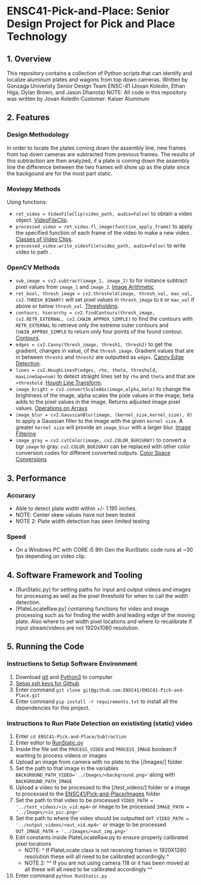 # ENSC41-Pick-and-Place: Senior Design Project for Pick and Place Technology

## 1. Overview
This repository contains a collection of Python scripts that can identify and localize aluminum plates and wagons from top down cameras.
Written by Gonzaga Univeristy Senior Design Team ENSC-41 (Jovan Koledin, Ethan Higa, Dylan Brown, and Jason Dhanota)
NOTE: All code in this repository was written by Jovan Koledin
Customer: Kaiser Aluminum

## 2. Features

### Design Methodology
In order to locate the plates coming down the assembly line, new frames from top down cameras are subtracted from previous frames. The results of this subtraction are then analyzed, if a plate is coming down the assembly line the difference between the two frames will show up as the plate since the backgound are for the most part static.

### Moviepy Methods
Using functions:
* `ret_video = VideoFileClip(video_path, audio=False)` to obtain a video object. [VideoFileClip](https://moviepy-tburrows13.readthedocs.io/en/improve-docs/ref/VideoClip/VideoFileClip.html).
* `processed_video = ret_video.fl_image(function_apply_frame)` to apply the specified function of each frame of the video to make a new video . [Classes of Video Clips](https://zulko.github.io/moviepy/ref/VideoClip/VideoClip.html).
* `processed_video.write_videofile(video_path, audio=False)` to write video to path . 

### OpenCV Methods
* `sub_image = cv2.subtract(image_1, image_2)` to for instance subtract pixel values from `image_1` and `image_2`. [Image Arithmetic](https://docs.opencv.org/3.4/dd/d4d/tutorial_js_image_arithmetics.html)
* `ret_bool, thresh_image = cv2.threshold(image, thresh_val, max_val, cv2.THRESH_BINARY)` will set pixel values in `thresh_image` to `0` or `max_val` if above or below `thresh_val`. [Thresholding](https://docs.opencv.org/4.x/d7/d4d/tutorial_py_thresholding.html).
* `contours, hierarchy = cv2.findContours(thresh_image, cv2.RETR_EXTERNAL, cv2.CHAIN_APPROX_SIMPLE)` to find the contours with `RETR_EXTERNAL` to retrieve only the extreme outer contours and `CHAIN_APPROX_SIMPLE` to return only four points of the found contour. [Contours](https://docs.opencv.org/4.x/d4/d73/tutorial_py_contours_begin.html). 
* `edges = cv2.Canny(thresh_image, thresh1, thresh2)` to get the gradient, changes in value, of the `thresh_image`. Gradient values that are in between `thresh1` and `thresh2` are outputted as `edges`. [Canny Edge Detection](https://docs.opencv.org/4.x/da/d22/tutorial_py_canny.html). 
* `lines = cv2.HoughLinesP(edges, rho, theta, threshold,  maxLineGap=num)` to detect straight lines set by `rho` and `theta` and that are `>threshold`. [Hough Line Transform](https://docs.opencv.org/3.4/d9/db0/tutorial_hough_lines.html). 
* `image_bright = cv2.convertScaleAbs(image,alpha,beta)` to change the brightness of the image, alpha scales the pixle values in the image, beta adds to the pixel values in the image. Returns adjusted image pixel values. [Operations on Arrays](https://docs.opencv.org/4.7.0/d2/de8/group__core__array.html)
* `image_blur = cv2.GaussianBlur(image, (kernel_size,kernel_size), 0)` to apply a Gaussian filter to the image with the given `kernel size`. A greater `kernel size` will provide an `image_blur` with a larger blur. [Image Filtering](https://docs.opencv.org/4.7.0/d4/d86/group__imgproc__filter.html)
* `image_gray = cv2.cvtColor(image, cv2.COLOR_BGR2GRAY)` to convert a bgr `image` to gray. `cv2.COLOR_BGR2GRAY` can be replaced with other color conversion codes for different converted outputs.  [Color Space Conversions](https://docs.opencv.org/4.7.0/d8/d01/group__imgproc__color__conversions.html)

## 3. Performance

### Accuracy
* Able to detect plate width within +/- 1.195 inches. 
* NOTE: Center skew values have not been tested
* NOTE 2: Plate width detection has seen limited testing
### Speed
* On a Windows PC with CORE i5 8th Gen the RunStatic code runs at ~30 fps depending on video clip. 

## 4. Software Framework and Tooling

* [RunStatic.py] for setting paths for input and output videos and images for processing as well as the pixel threshold for when to call the width detection. 
* [PlateLocateRaw.py] containing functions for video and image processing such as for finding the width and leading edge of the moving plate. Also where to set width pixel locations and where to recalibrate if input stream/videos are not 1920x1080 resolution.
## 5. Running the Code

### Instructions to Setup Software Environment
1. Download [git](https://git-scm.com/downloads) and [Python3](https://www.python.org/downloads/) to computer
2. [Setup ssh keys for Github](https://docs.github.com/en/authentication/connecting-to-github-with-ssh/adding-a-new-ssh-key-to-your-github-account)
2. Enter command `git clone git@github.com:ENSC41/ENSC41-Pick-and-Place.git`
3. Enter command `pip install -r requirements.txt` to install all the dependencies for this project. 

### Instructions to Run Plate Detection on exististing (static) video
1. Enter `cd ENSC41-Pick-and-Place/Subtraction`
2. Enter editor to [RunStatic.py](https://github.com/ENSC41/ENSC41-Pick-and-Place/blob/main/src/RunStatic.py)
3. Inside the file set the `PROCESS_VIDEO` and `PROCESS_IMAGE` boolean if wanting to process videos or images
4. Upload an image from camera with no plate to the [/Images/] folder
5. Set the path to that image in the variables `BACKGROUND_PATH_VIDEO='../Images/<background.png>'`along with `BACKGROUND_PATH_IMAGE`
6. Upload a video to be processed to the [/test_videos/] folder or a image to processed to the [ENSC41/Pick-and-Place/Images](https://github.com/ENSC41/ENSC41-Pick-and-Place/tree/main/Images) folder
7. Set the path to that video to be processed `VIDEO_PATH = '../test_videos/<in_vid.mp4>` or image to be processed `IMAGE_PATH = '../Images/<in_pic.png>'`
8. Set the path to where the video should be outputted `OUT_VIDEO_PATH = '../output_videos/<out_vid.mp4>'` or image to be processed `OUT_IMAGE_PATH = '../Images/<out_img.png>'`
9. Edit constants inside PlateLocateRaw.py to ensure properly calibrated pixel locations
   - NOTE: ^ If PlateLocate class is not receiving frames in 1920X1280 resolution these will all need to be calibrated accordingly ^
   - NOTE 2:  ^^ If you are not using camera 118 or it has been moved at all these will all need to be calibrated accordingly ^^
10. Enter command `python RunStatic.py`

